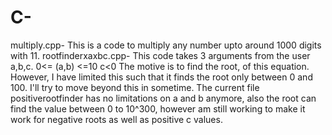 # C-
multiply.cpp-
This is a code to multiply any number upto around 1000 digits with 11.
rootfinderxaxbc.cpp-
This code takes 3 arguments from the user a,b,c.
0<= (a,b) <=10
c<0
The motive is to find the root, of this equation. However, I have limited this such that it finds the root only between 0 and 100. I'll try to move beyond this in sometime.
The current file positiverootfinder has no limitations on a and b anymore, also the root can find the value between 0 to 10^300, however am still working to make it work for negative roots as well as positive c values.

